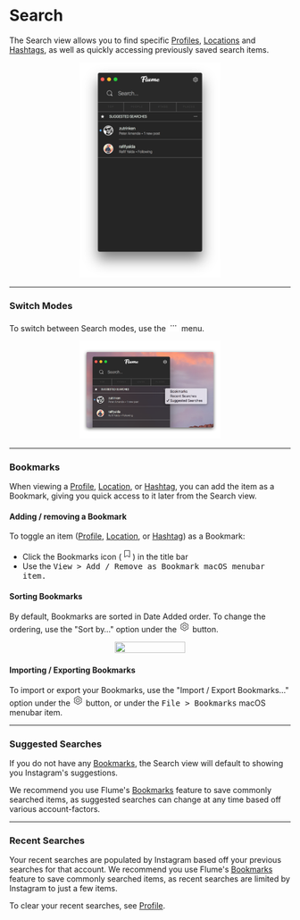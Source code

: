 # Search

The Search view allows you to find specific [Profiles](/views/profile.md), [Locations](/views/locations.md) and [Hashtags](/views/hashtags.md), as well as quickly accessing previously saved search items.

<p style="text-align: center; margin-top: 1em;"><img src="/views/assets/search.png" width="50%" height="50%" /></p>

<hr />

### Switch Modes

To switch between Search modes, use the <img src="/views/assets/actions-menu.png" width="20" height="20" /> menu.

<p style="text-align: center; margin-top: 1em;"><img src="/views/assets/search-modes.png" width="50%" height="50%" /></p>

<hr />

### Bookmarks

When viewing a [Profile](/views/profile.md), [Location](/views/locations.md), or [Hashtag](/views/hashtags.md), you can add the item as a Bookmark, giving you quick access to it later from the Search view. 

#### Adding / removing a Bookmark

To toggle an item ([Profile](/views/profile.md), [Location](/views/locations.md), or [Hashtag](/views/hashtags.md)) as a Bookmark: 

- Click the Bookmarks icon (<img src="/views/assets/bookmark.png" width="20" height="20" />) in the title bar
- Use the <kbd>View > Add / Remove as Bookmark<kbd> macOS menubar item.

#### Sorting Bookmarks

By default, Bookmarks are sorted in Date Added order. To change the ordering, use the "Sort by…" option under the <img src="/views/assets/settings.png" width="20" height="20" /> button.

<p style="text-align: center; margin-top: 1em;"><img src="/views/assets/search-sorting.png" width="50%" height="50%" /></p>

#### Importing / Exporting Bookmarks

To import or export your Bookmarks, use the "Import / Export Bookmarks…" option under the <img src="/views/assets/settings.png" width="20" height="20" /> button, or under the <kbd>File > Bookmarks</kbd> macOS menubar item.

<hr />

### Suggested Searches

If you do not have any [Bookmarks](#bookmarks), the Search view will default to showing you Instagram's suggestions.

We recommend you use Flume's [Bookmarks](#bookmarks) feature to save commonly searched items, as suggested searches can change at any time based off various account-factors.

<hr />

### Recent Searches

Your recent searches are populated by Instagram based off your previous searches for that account. We recommend you use Flume's [Bookmarks](#bookmarks) feature to save commonly searched items, as recent searches are limited by Instagram to just a few items.

To clear your recent searches, see [Profile](/views/profile.md).



